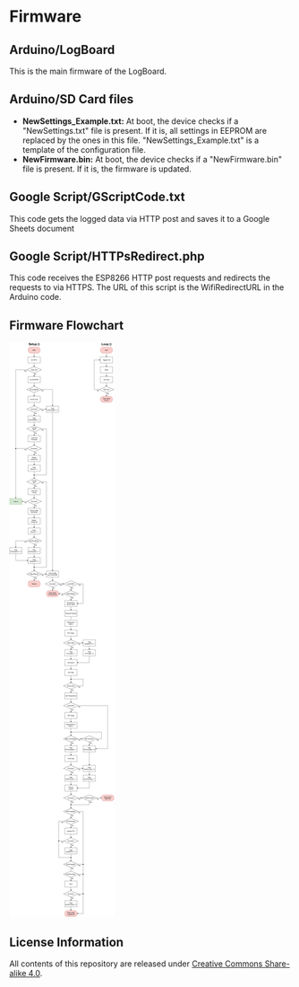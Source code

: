 # Firmware

## Arduino/LogBoard
This is the main firmware of the LogBoard.

## Arduino/SD Card files
- **NewSettings_Example.txt:** At boot, the device checks if a "NewSettings.txt" file is present. If it is, all settings in EEPROM are replaced by the ones in this file. "NewSettings_Example.txt" is a template of the configuration file.
- **NewFirmware.bin:** At boot, the device checks if a "NewFirmware.bin" file is present. If it is, the firmware is updated.

## Google Script/GScriptCode.txt
This code gets the logged data via HTTP post and saves it to a Google Sheets document

## Google Script/HTTPsRedirect.php
This code receives the ESP8266 HTTP post requests and redirects the requests to via HTTPS. The URL of this script is the WifiRedirectURL in the Arduino code.

## Firmware Flowchart

![v1](https://raw.githubusercontent.com/duarterr/ESP8266-LogBoard/master/Extras/Flowchart.png)

## License Information

All contents of this repository are released under [Creative Commons Share-alike 4.0](http://creativecommons.org/licenses/by-sa/4.0/).